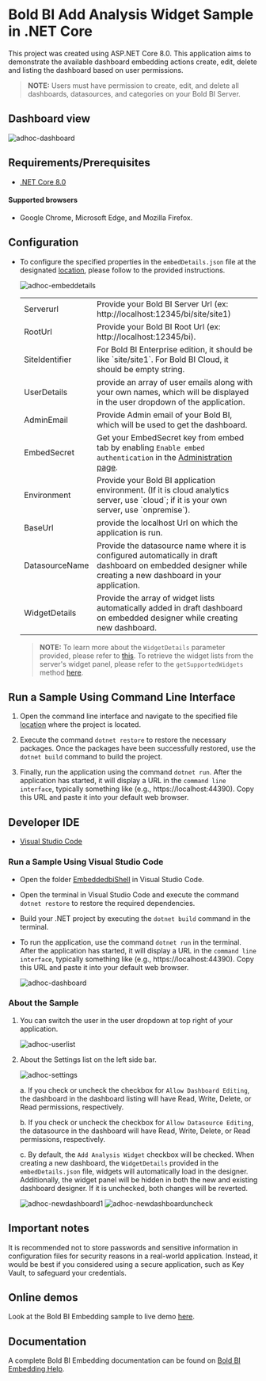 # Bold BI Add Analysis Widget Sample in .NET Core

This project was created using ASP.NET Core 8.0. This application aims to demonstrate the available dashboard embedding actions create, edit, delete and listing the dashboard based on user permissions.

 > **NOTE:** Users must have permission to create, edit, and delete all dashboards, datasources, and categories on your Bold BI Server.

## Dashboard view

![adhoc-dashboard](https://github.com/boldbi/samples/assets/129487075/423eccd9-5500-40d8-96f1-005f820f87e8)

 ## Requirements/Prerequisites

 * [.NET Core 8.0](https://dotnet.microsoft.com/download/dotnet-core)
 
 #### Supported browsers
  
  * Google Chrome, Microsoft Edge, and Mozilla Firefox.

 ## Configuration

  * To configure the specified properties in the `embedDetails.json` file at the designated [location](https://github.com/boldbi/samples/tree/master/Scenario%20Based%20Samples/Add%20Analysis%20Widget%20sample/EmbededShell/EmbeddedbiShell/App_Data/default), please follow to the provided instructions.

    ![adhoc-embeddetails](https://github.com/boldbi/samples/assets/129487075/a93b5ec8-70a2-4c47-8269-d259968e546f)

    <meta charset="utf-8"/>
    <table>
    <tbody>
        <tr>
            <td align="left">Serverurl</td>
            <td align="left">Provide your Bold BI Server Url (ex: http://localhost:12345/bi/site/site1)</td>
        </tr>
        <tr>
            <td align="left">RootUrl</td>
            <td align="left">Provide your Bold BI Root Url (ex: http://localhost:12345/bi).</td>
        </tr>
        <tr>
            <td align="left">SiteIdentifier</td>
            <td align="left">For Bold BI Enterprise edition, it should be like `site/site1`. For Bold BI Cloud, it should be empty string.</td>
        </tr>
        <tr>
            <td align="left">UserDetails</td>
            <td align="left">provide an array of user emails along with your own names, which will be displayed in the user dropdown of the application.</td>
        </tr>
        <tr>
            <td align="left">AdminEmail</td>
            <td align="left">Provide Admin email of your Bold BI, which will be used to get the dashboard.</td>
        </tr>
        <tr>
        <td align="left">EmbedSecret</td>
            <td align="left">Get your EmbedSecret key from embed tab by enabling <code>Enable embed authentication</code> in the <a href='https://help.boldbi.com/embedded-bi/site-administration/embed-settings/'>Administration page</a>. </td>
        </tr>
        <tr>
            <td align="left">Environment</td>
            <td align="left">Provide your Bold BI application environment. (If it is cloud analytics server, use `cloud`; if it is your own server, use `onpremise`).</td>
        </tr> 
        <tr>
            <td align="left">BaseUrl</td>
            <td align="left">provide the localhost Url on which the application is run.</td>
        </tr>
        <tr>
            <td align="left">DatasourceName</td>
            <td align="left">Provide the datasource name where it is configured automatically in draft dashboard on embedded designer while creating a new dashboard in your application.</td>
        </tr>  
        <tr>
            <td align="left">WidgetDetails</td>
            <td align="left">Provide the array of widget lists automatically added in draft dashboard on embedded designer while creating new dashboard.
            </td>
        </tr>  
    </tbody>
    </table>

    > **NOTE:** To learn more about the `WidgetDetails` parameter provided, please refer to [this](https://help.boldbi.com/embedding-options/embedding-sdk/embedding-api-reference/methods/#renderWidgets). To retrieve the widget lists from the server's widget panel, please refer to the `getSupportedWidgets` method [here](https://help.boldbi.com/embedding-options/embedding-sdk/embedding-api-reference/methods/#getSupportedWidgets).

 ## Run a Sample Using Command Line Interface 
    
  1. Open the command line interface and navigate to the specified file [location](https://github.com/boldbi/samples/tree/master/Scenario%20Based%20Samples/Add%20Analysis%20Widget%20sample/EmbededShell/EmbeddedbiShell) where the project is located.

  2. Execute the command `dotnet restore` to restore the necessary packages. Once the packages have been successfully restored, use the `dotnet build` command to build the project.
  
  3. Finally, run the application using the command `dotnet run`. After the application has started, it will display a URL in the `command line interface`, typically something like (e.g., https://localhost:44390). Copy this URL and paste it into your default web browser.

 ## Developer IDE

  * [Visual Studio Code](https://code.visualstudio.com/download)

  ### Run a Sample Using Visual Studio Code
 
  * Open the folder [EmbeddedbiShell](https://github.com/boldbi/samples/tree/master/Scenario%20Based%20Samples/Add%20Analysis%20Widget%20sample/EmbededShell/EmbeddedbiShell) in Visual Studio Code.
   
  * Open the terminal in Visual Studio Code and execute the command `dotnet restore` to restore the required dependencies.
 
  * Build your .NET project by executing the `dotnet build` command in the terminal.
 
  * To run the application, use the command `dotnet run` in the terminal. After the application has started, it will display a URL in the `command line interface`, typically something like (e.g., https://localhost:44390). Copy this URL and paste it into your default web browser.

    ![adhoc-dashboard](https://github.com/boldbi/samples/assets/129487075/0117bcb1-3efe-4e00-aa2f-c629e952d81a)

### About the Sample

1. You can switch the user in the user dropdown at top right of your application.

   ![adhoc-userlist](https://github.com/boldbi/samples/assets/129487075/1e93a36b-cd04-4686-a7b6-ad8e14f9b589)

2. About the Settings list on the left side bar.

   ![adhoc-settings](https://github.com/boldbi/samples/assets/129487075/7b1bbb45-244e-41cc-a6fa-3d366687eda3)

    a. If you check or uncheck the checkbox for `Allow Dashboard Editing`, the dashboard in the dashboard listing will have Read, Write, Delete, or Read permissions, respectively.
    
    b. If you check or uncheck the checkbox for `Allow Datasource Editing`, the datasource in the dashboard will have Read, Write, Delete, or Read permissions, respectively.
    
    c. By default, the `Add Analysis Widget` checkbox will be checked. When creating a new dashboard, the `WidgetDetails` provided in the `embedDetails.json` file, widgets will automatically load in the designer. Additionally, the widget panel will be hidden in both the new and existing dashboard designer. If it is unchecked, both changes will be reverted.

   ![adhoc-newdashboard1](https://github.com/boldbi/samples/assets/129487075/f5a7898b-b0e4-4a1a-abb3-f16e147676b7)
   ![adhoc-newdashboarduncheck](https://github.com/boldbi/samples/assets/129487075/7d49d520-15ad-46bf-85fa-e9429834af0f)
   
## Important notes

It is recommended not to store passwords and sensitive information in configuration files for security reasons in a real-world application. Instead, it would be best if you considered using a secure application, such as Key Vault, to safeguard your credentials.

## Online demos

Look at the Bold BI Embedding sample to live demo [here](https://samples.boldbi.com/embed).

## Documentation

A complete Bold BI Embedding documentation can be found on [Bold BI Embedding Help](https://help.boldbi.com/embedded-bi/javascript-based/).